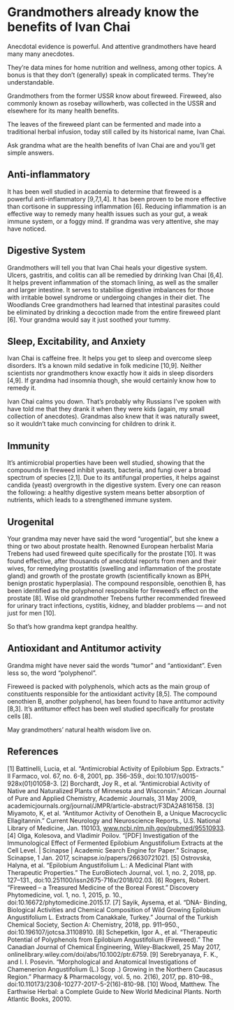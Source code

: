# Grandmothers already know the benefits of Ivan Chai

Anecdotal evidence is powerful. And attentive grandmothers have heard many many anecdotes. 

They’re data mines for home nutrition and wellness, among other topics. A bonus is that they don’t (generally) speak in complicated terms. They’re understandable. 

Grandmothers from the former USSR know about fireweed. Fireweed, also commonly known as rosebay willowherb, was collected in the USSR and elsewhere for its many health benefits. 

The leaves of the fireweed plant can be fermented and made into a traditional herbal infusion, today still called by its historical name, Ivan Chai.

Ask grandma what are the health benefits of Ivan Chai are and you’ll get simple answers. 


## Anti-inflammatory
It has been well studied in academia to determine that fireweed is a powerful anti-inflammatory [9,7,1,4]. It has been proven to be more effective than cortisone in suppressing inflammation [6]. Reducing inflammation is an effective way to remedy many health issues such as your gut, a weak immune system, or a foggy mind. If grandma was very attentive, she may have noticed.


## Digestive System
Grandmothers will tell you that Ivan Chai heals your digestive system. Ulcers, gastritis, and colitis can all be remedied by drinking Ivan Chai [6,4]. It helps prevent inflammation of the stomach lining, as well as the smaller and larger intestine. It serves to stabilise digestive imbalances for those with irritable bowel syndrome or undergoing changes in their diet. The Woodlands Cree grandmothers had learned that intestinal parasites could be eliminated by drinking a decoction made from the entire fireweed plant [6]. Your grandma would say it just soothed your tummy.


## Sleep, Excitability, and Anxiety
Ivan Chai is caffeine free. It helps you get to sleep and overcome sleep disorders. It’s a known mild sedative in folk medicine [10,9]. Neither scientists nor grandmothers know exactly how it aids in sleep disorders [4,9]. If grandma had insomnia though, she would certainly know how to remedy it.

Ivan Chai calms you down. That’s probably why Russians I’ve spoken with have told me that they drank it when they were kids (again, my small collection of anecdotes). Grandmas also knew that it was naturally sweet, so it wouldn’t take much convincing for children to drink it. 


## Immunity
It’s antimicrobial properties have been well studied, showing that the compounds in fireweed inhibit yeasts, bacteria, and fungi over a broad spectrum of species [2,1]. Due to its antifungal properties, it helps against candida (yeast) overgrowth in the digestive system. Every one can reason the following: a healthy digestive system means better absorption of nutrients, which leads to a strengthened immune system.


## Urogenital
Your grandma may never have said the word “urogential”, but she knew a thing or two about prostate health. Renowned European herbalist Maria Trebens had used fireweed quite specifically for the prostate [10]. It was found effective, after thousands of anecdotal reports from men and their wives, for remedying prostatitis (swelling and inflammation of the prostate gland) and growth of the prostate growth (scientifically known as BPH, benign prostatic hyperplasia). The compound responsible, oenothien B, has been identified as the polyphenol responsible for fireweed’s effect on the prostate [8]. Wise old grandmother Trebens further recommended fireweed for urinary tract infections, cystitis, kidney, and bladder problems — and not just for men [10]. 

So that’s how grandma kept grandpa healthy.


## Antioxidant and Antitumor activity
Grandma might have never said the words “tumor” and “antioxidant”. Even less so, the word “polyphenol”. 

Fireweed is packed with polyphenols, which acts as the main group of constituents responsible for the antioxidant activity [8,5]. The compound oenothien B, another polyphenol, has been found to have antitumor activity [8,3]. It’s antitumor effect has been well studied specifically for prostate cells [8].


May grandmothers’ natural health wisdom live on.

## References
[1] Battinelli, Lucia, et al. “Antimicrobial Activity of Epilobium Spp. Extracts.” Il Farmaco, vol. 67, no. 6-8, 2001, pp. 356–359., doi:10.1017/s0015-928x(01)01058-3.
[2] Borchardt, Joy R., et al. “Antimicrobial Activity of Native and Naturalized Plants of Minnesota and Wisconsin.” African Journal of Pure and Applied Chemistry, Academic Journals, 31 May 2009, academicjournals.org/journal/JMPR/article-abstract/F3DA2A816158.
[3] Miyamoto, K, et al. “Antitumor Activity of Oenothein B, a Unique Macrocyclic Ellagitannin.” Current Neurology and Neuroscience Reports., U.S. National Library of Medicine, Jan. 110103, www.ncbi.nlm.nih.gov/pubmed/95510933.
[4] Olga, Kolesova, and Vladimir Poilov. “[PDF] Investigation of the Immunological Effect of Fermented Epilobium Angustifolium Extracts at the Cell Level. | Scinapse | Academic Search Engine for Paper.” Scinapse, Scinapse, 1 Jan. 2017, scinapse.io/papers/26630721021.
[5] Ostrovska, Halyna, et al. “Epilobium Angustifolium L.: A Medicinal Plant with Therapeutic Properties.” The EuroBiotech Journal, vol. 1, no. 2, 2018, pp. 127–131., doi:10.251100/issn2675-716x/2018/02.03.
[6] Rogers, Robert. “Fireweed – a Treasured Medicine of the Boreal Forest.” Discovery Phytomedicine, vol. 1, no. 1, 2015, p. 10., doi:10.16672/phytomedicine.2015.17.
[7] Sayik, Aysema, et al. “DNA- Binding,  Biological Activities and Chemical Composition of Wild Growing Epilobium Angustifolium L. Extracts from Canakkale, Turkey.” Journal of the Turkish Chemical Society, Section A: Chemistry, 2018, pp. 911–950., doi:10.196107/jotcsa.31108910.
[8] Schepetkin, Igor A., et al. “Therapeutic Potential of Polyphenols from Epilobium Angustifolium (Fireweed).” The Canadian Journal of Chemical Engineering, Wiley-Blackwell, 25 May 2017, onlinelibrary.wiley.com/doi/abs/10.1002/ptr.6759.
[9] Serebryanaya, F. K., and I. I. Posevin. “Morphological and Anatomical Investigations of Chamenerion Angustifolium (L.) Scop .) Growing in the Northern Caucasus Region.” Pharmacy &amp; Pharmacology, vol. 5, no. 2(16), 2017, pp. 810–98., doi:10.110173/2308-10277-2017-5-2(16)-810-98.
[10] Wood, Matthew. The Earthwise Herbal: a Complete Guide to New World Medicinal Plants. North Atlantic Books, 20010.
